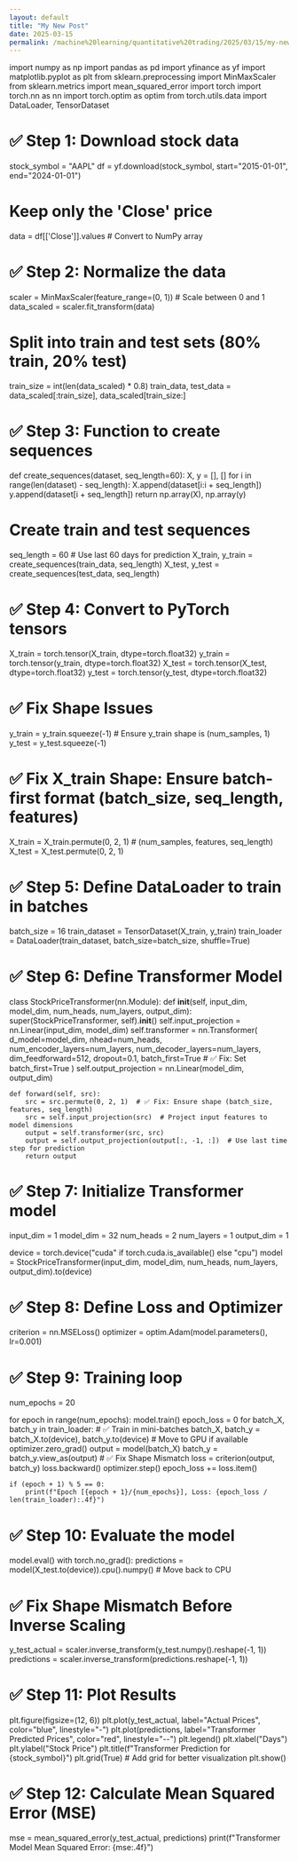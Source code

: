 ```yaml
---
layout: default
title: "My New Post"
date: 2025-03-15
permalink: /machine%20learning/quantitative%20trading/2025/03/15/my-new-post.html
---
```




import numpy as np
import pandas as pd
import yfinance as yf
import matplotlib.pyplot as plt
from sklearn.preprocessing import MinMaxScaler
from sklearn.metrics import mean_squared_error
import torch
import torch.nn as nn
import torch.optim as optim
from torch.utils.data import DataLoader, TensorDataset

# ✅ Step 1: Download stock data
stock_symbol = "AAPL"
df = yf.download(stock_symbol, start="2015-01-01", end="2024-01-01")

# Keep only the 'Close' price
data = df[['Close']].values  # Convert to NumPy array

# ✅ Step 2: Normalize the data
scaler = MinMaxScaler(feature_range=(0, 1))  # Scale between 0 and 1
data_scaled = scaler.fit_transform(data)

# Split into train and test sets (80% train, 20% test)
train_size = int(len(data_scaled) * 0.8)
train_data, test_data = data_scaled[:train_size], data_scaled[train_size:]


# ✅ Step 3: Function to create sequences
def create_sequences(dataset, seq_length=60):
    X, y = [], []
    for i in range(len(dataset) - seq_length):
        X.append(dataset[i:i + seq_length])
        y.append(dataset[i + seq_length])
    return np.array(X), np.array(y)


# Create train and test sequences
seq_length = 60  # Use last 60 days for prediction
X_train, y_train = create_sequences(train_data, seq_length)
X_test, y_test = create_sequences(test_data, seq_length)

# ✅ Step 4: Convert to PyTorch tensors
X_train = torch.tensor(X_train, dtype=torch.float32)
y_train = torch.tensor(y_train, dtype=torch.float32)
X_test = torch.tensor(X_test, dtype=torch.float32)
y_test = torch.tensor(y_test, dtype=torch.float32)

# ✅ Fix Shape Issues
y_train = y_train.squeeze(-1)  # Ensure y_train shape is (num_samples, 1)
y_test = y_test.squeeze(-1)

# ✅ Fix X_train Shape: Ensure batch-first format (batch_size, seq_length, features)
X_train = X_train.permute(0, 2, 1)  # (num_samples, features, seq_length)
X_test = X_test.permute(0, 2, 1)

# ✅ Step 5: Define DataLoader to train in batches
batch_size = 16
train_dataset = TensorDataset(X_train, y_train)
train_loader = DataLoader(train_dataset, batch_size=batch_size, shuffle=True)

# ✅ Step 6: Define Transformer Model
class StockPriceTransformer(nn.Module):
    def __init__(self, input_dim, model_dim, num_heads, num_layers, output_dim):
        super(StockPriceTransformer, self).__init__()
        self.input_projection = nn.Linear(input_dim, model_dim)
        self.transformer = nn.Transformer(
            d_model=model_dim,
            nhead=num_heads,
            num_encoder_layers=num_layers,
            num_decoder_layers=num_layers,
            dim_feedforward=512,
            dropout=0.1,
            batch_first=True  # ✅ Fix: Set batch_first=True
        )
        self.output_projection = nn.Linear(model_dim, output_dim)

    def forward(self, src):
        src = src.permute(0, 2, 1)  # ✅ Fix: Ensure shape (batch_size, features, seq_length)
        src = self.input_projection(src)  # Project input features to model dimensions
        output = self.transformer(src, src)
        output = self.output_projection(output[:, -1, :])  # Use last time step for prediction
        return output


# ✅ Step 7: Initialize Transformer model
input_dim = 1
model_dim = 32
num_heads = 2
num_layers = 1
output_dim = 1

device = torch.device("cuda" if torch.cuda.is_available() else "cpu")
model = StockPriceTransformer(input_dim, model_dim, num_heads, num_layers, output_dim).to(device)

# ✅ Step 8: Define Loss and Optimizer
criterion = nn.MSELoss()
optimizer = optim.Adam(model.parameters(), lr=0.001)

# ✅ Step 9: Training loop
num_epochs = 20

for epoch in range(num_epochs):
    model.train()
    epoch_loss = 0
    for batch_X, batch_y in train_loader:  # ✅ Train in mini-batches
        batch_X, batch_y = batch_X.to(device), batch_y.to(device)  # Move to GPU if available
        optimizer.zero_grad()
        output = model(batch_X)
        batch_y = batch_y.view_as(output)  # ✅ Fix Shape Mismatch
        loss = criterion(output, batch_y)
        loss.backward()
        optimizer.step()
        epoch_loss += loss.item()

    if (epoch + 1) % 5 == 0:
        print(f"Epoch [{epoch + 1}/{num_epochs}], Loss: {epoch_loss / len(train_loader):.4f}")

# ✅ Step 10: Evaluate the model
model.eval()
with torch.no_grad():
    predictions = model(X_test.to(device)).cpu().numpy()  # Move back to CPU

# ✅ Fix Shape Mismatch Before Inverse Scaling
y_test_actual = scaler.inverse_transform(y_test.numpy().reshape(-1, 1))
predictions = scaler.inverse_transform(predictions.reshape(-1, 1))

# ✅ Step 11: Plot Results
plt.figure(figsize=(12, 6))
plt.plot(y_test_actual, label="Actual Prices", color="blue", linestyle="-")
plt.plot(predictions, label="Transformer Predicted Prices", color="red", linestyle="--")
plt.legend()
plt.xlabel("Days")
plt.ylabel("Stock Price")
plt.title(f"Transformer Prediction for {stock_symbol}")
plt.grid(True)  # Add grid for better visualization
plt.show()

# ✅ Step 12: Calculate Mean Squared Error (MSE)
mse = mean_squared_error(y_test_actual, predictions)
print(f"Transformer Model Mean Squared Error: {mse:.4f}")
